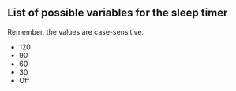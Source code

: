 ## List of possible variables for the sleep timer

Remember, the values are case-sensitive.

- 120
- 90
- 60
- 30
- Off
